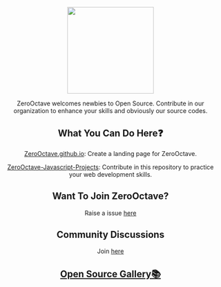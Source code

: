 <!-- ORGANISATION LOGO -->
<p align="center">
    <img src="https://github.com/ZeroOctave/ZeroOctave-Website/blob/main/assets/images/ZeroOctave.png" height="200px"  align="center"/>

<div align="center">
  
ZeroOctave welcomes newbies to Open Source. Contribute in our organization to enhance your skills and obviously our source codes.

[Want to collab on projects? Want maintainers? Want Contributors? Join our organization or add your projects. Manage Your project your way by becoming Project Admin.Send Project Proposal(https://github.com/ZeroOctave/ZeroOctave.github.io/discussions/new?category=project-proposal)]: #

    
## What You Can Do Here❓
[ZeroOctave.github.io](https://github.com/ZeroOctave/ZeroOctave.github.io): Create a landing page for ZeroOctave.

[ZeroOctave-Javascript-Projects](https://github.com/ZeroOctave/ZeroOctave-Javascript-Projects): Contribute in this repository to practice your web development skills. 
    
## Want To Join ZeroOctave?
Raise a issue [here](https://github.com/ZeroOctave/ZeroOctave.github.io/issues/new?assignees=&labels=Invite+me+to+Zerooctave&template=invitation.yml&title=Please+invite+me+to+the+GitHub+Community+Organization)
    
## Community Discussions
Join [here](https://github.com/ZeroOctave/ZeroOctave.github.io/discussions/6)
  
## [Open Source Gallery📚](https://pear-coelurus-712.notion.site/Open-Source-Gallery-719c3ef45c3b449d8a4dec2260b3cd71)
